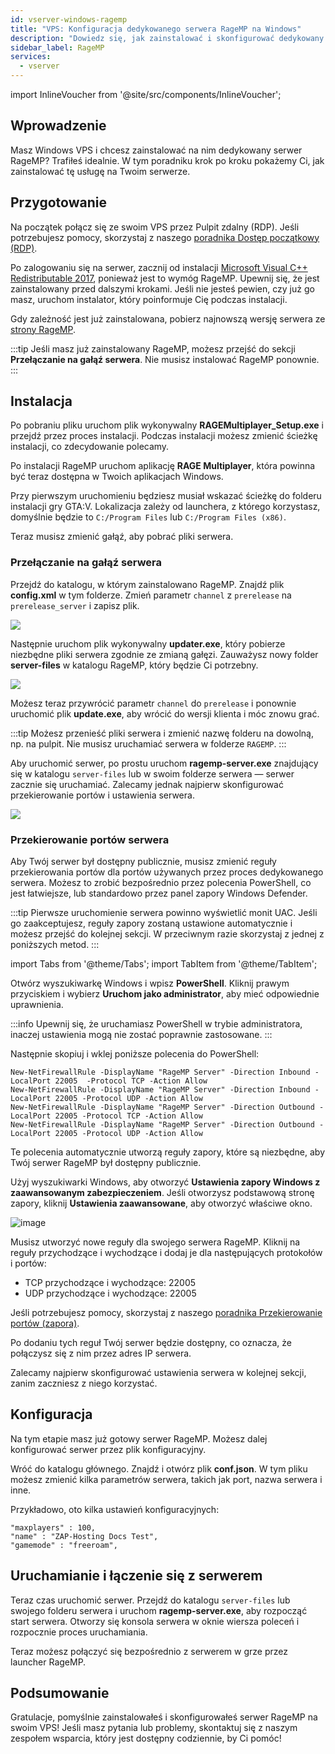 ```yaml
---
id: vserver-windows-ragemp
title: "VPS: Konfiguracja dedykowanego serwera RageMP na Windows"
description: "Dowiedz się, jak zainstalować i skonfigurować dedykowany serwer RageMP na swoim Windows VPS, aby cieszyć się płynną rozgrywką multiplayer → Sprawdź teraz"
sidebar_label: RageMP
services:
  - vserver
---
```


import InlineVoucher from '@site/src/components/InlineVoucher';

## Wprowadzenie

Masz Windows VPS i chcesz zainstalować na nim dedykowany serwer RageMP? Trafiłeś idealnie. W tym poradniku krok po kroku pokażemy Ci, jak zainstalować tę usługę na Twoim serwerze.

<InlineVoucher />

## Przygotowanie

Na początek połącz się ze swoim VPS przez Pulpit zdalny (RDP). Jeśli potrzebujesz pomocy, skorzystaj z naszego [poradnika Dostęp początkowy (RDP)](vserver-windows-userdp.md).

Po zalogowaniu się na serwer, zacznij od instalacji [Microsoft Visual C++ Redistributable 2017](https://aka.ms/vs/15/release/VC_redist.x64.exe), ponieważ jest to wymóg RageMP. Upewnij się, że jest zainstalowany przed dalszymi krokami. Jeśli nie jesteś pewien, czy już go masz, uruchom instalator, który poinformuje Cię podczas instalacji.

Gdy zależność jest już zainstalowana, pobierz najnowszą wersję serwera ze [strony RageMP](https://cdn.rage.mp/public/files/RAGEMultiplayer_Setup.exe).

:::tip
Jeśli masz już zainstalowany RageMP, możesz przejść do sekcji **Przełączanie na gałąź serwera**. Nie musisz instalować RageMP ponownie.
:::

## Instalacja

Po pobraniu pliku uruchom plik wykonywalny **RAGEMultiplayer_Setup.exe** i przejdź przez proces instalacji. Podczas instalacji możesz zmienić ścieżkę instalacji, co zdecydowanie polecamy.

Po instalacji RageMP uruchom aplikację **RAGE Multiplayer**, która powinna być teraz dostępna w Twoich aplikacjach Windows.

Przy pierwszym uruchomieniu będziesz musiał wskazać ścieżkę do folderu instalacji gry GTA:V. Lokalizacja zależy od launchera, z którego korzystasz, domyślnie będzie to `C:/Program Files` lub `C:/Program Files (x86)`.

Teraz musisz zmienić gałąź, aby pobrać pliki serwera.

### Przełączanie na gałąź serwera

Przejdź do katalogu, w którym zainstalowano RageMP. Znajdź plik **config.xml** w tym folderze. Zmień parametr `channel` z `prerelease` na `prerelease_server` i zapisz plik.

![](https://screensaver01.zap-hosting.com/index.php/s/zbZfQCdnjjqmdbs/preview)

Następnie uruchom plik wykonywalny **updater.exe**, który pobierze niezbędne pliki serwera zgodnie ze zmianą gałęzi. Zauważysz nowy folder **server-files** w katalogu RageMP, który będzie Ci potrzebny.

![](https://screensaver01.zap-hosting.com/index.php/s/FpK5GdwnHMRRkfD/preview)

Możesz teraz przywrócić parametr `channel` do `prerelease` i ponownie uruchomić plik **update.exe**, aby wrócić do wersji klienta i móc znowu grać.

:::tip
Możesz przenieść pliki serwera i zmienić nazwę folderu na dowolną, np. na pulpit. Nie musisz uruchamiać serwera w folderze `RAGEMP`.
:::

Aby uruchomić serwer, po prostu uruchom **ragemp-server.exe** znajdujący się w katalogu `server-files` lub w swoim folderze serwera — serwer zacznie się uruchamiać. Zalecamy jednak najpierw skonfigurować przekierowanie portów i ustawienia serwera.

![](https://screensaver01.zap-hosting.com/index.php/s/AiJWmSjsjw7bMYX/preview)

### Przekierowanie portów serwera

Aby Twój serwer był dostępny publicznie, musisz zmienić reguły przekierowania portów dla portów używanych przez proces dedykowanego serwera. Możesz to zrobić bezpośrednio przez polecenia PowerShell, co jest łatwiejsze, lub standardowo przez panel zapory Windows Defender.

:::tip
Pierwsze uruchomienie serwera powinno wyświetlić monit UAC. Jeśli go zaakceptujesz, reguły zapory zostaną ustawione automatycznie i możesz przejść do kolejnej sekcji. W przeciwnym razie skorzystaj z jednej z poniższych metod.
:::

import Tabs from '@theme/Tabs';
import TabItem from '@theme/TabItem';

<Tabs>
<TabItem value="powershell" label="Przez PowerShell" default>

Otwórz wyszukiwarkę Windows i wpisz **PowerShell**. Kliknij prawym przyciskiem i wybierz **Uruchom jako administrator**, aby mieć odpowiednie uprawnienia.

:::info
Upewnij się, że uruchamiasz PowerShell w trybie administratora, inaczej ustawienia mogą nie zostać poprawnie zastosowane.
:::

Następnie skopiuj i wklej poniższe polecenia do PowerShell:

```
New-NetFirewallRule -DisplayName "RageMP Server" -Direction Inbound -LocalPort 22005  -Protocol TCP -Action Allow
New-NetFirewallRule -DisplayName "RageMP Server" -Direction Inbound -LocalPort 22005 -Protocol UDP -Action Allow
New-NetFirewallRule -DisplayName "RageMP Server" -Direction Outbound -LocalPort 22005 -Protocol TCP -Action Allow
New-NetFirewallRule -DisplayName "RageMP Server" -Direction Outbound -LocalPort 22005 -Protocol UDP -Action Allow
```

Te polecenia automatycznie utworzą reguły zapory, które są niezbędne, aby Twój serwer RageMP był dostępny publicznie.

</TabItem>

<TabItem value="windefender" label="Przez Windows Defender">

Użyj wyszukiwarki Windows, aby otworzyć **Ustawienia zapory Windows z zaawansowanym zabezpieczeniem**. Jeśli otworzysz podstawową stronę zapory, kliknij **Ustawienia zaawansowane**, aby otworzyć właściwe okno.

![image](https://github.com/zaphosting/docs/assets/42719082/5fb9f943-7e51-4d8f-9df4-2f5ff60857d3)

Musisz utworzyć nowe reguły dla swojego serwera RageMP. Kliknij na reguły przychodzące i wychodzące i dodaj je dla następujących protokołów i portów:

- TCP przychodzące i wychodzące: 22005
- UDP przychodzące i wychodzące: 22005

Jeśli potrzebujesz pomocy, skorzystaj z naszego [poradnika Przekierowanie portów (zapora)](vserver-windows-port.md).

</TabItem>
</Tabs>

Po dodaniu tych reguł Twój serwer będzie dostępny, co oznacza, że połączysz się z nim przez adres IP serwera.

Zalecamy najpierw skonfigurować ustawienia serwera w kolejnej sekcji, zanim zaczniesz z niego korzystać.

## Konfiguracja

Na tym etapie masz już gotowy serwer RageMP. Możesz dalej konfigurować serwer przez plik konfiguracyjny.

Wróć do katalogu głównego. Znajdź i otwórz plik **conf.json**. W tym pliku możesz zmienić kilka parametrów serwera, takich jak port, nazwa serwera i inne.

Przykładowo, oto kilka ustawień konfiguracyjnych:

```
"maxplayers" : 100,
"name" : "ZAP-Hosting Docs Test",
"gamemode" : "freeroam",
```

## Uruchamianie i łączenie się z serwerem

Teraz czas uruchomić serwer. Przejdź do katalogu `server-files` lub swojego folderu serwera i uruchom **ragemp-server.exe**, aby rozpocząć start serwera. Otworzy się konsola serwera w oknie wiersza poleceń i rozpocznie proces uruchamiania.

Teraz możesz połączyć się bezpośrednio z serwerem w grze przez launcher RageMP.

## Podsumowanie

Gratulacje, pomyślnie zainstalowałeś i skonfigurowałeś serwer RageMP na swoim VPS! Jeśli masz pytania lub problemy, skontaktuj się z naszym zespołem wsparcia, który jest dostępny codziennie, by Ci pomóc!

<InlineVoucher />